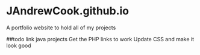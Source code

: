 # JAndrewCook.github.io
A portfolio website to hold all of my projects

##todo
link java projects
Get the PHP links to work
Update CSS and make it look good
